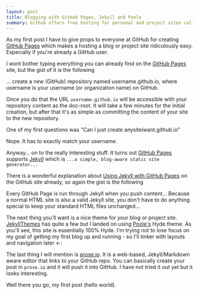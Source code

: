 ```yaml
---
layout: post
title: Blogging with GitHub Pages, Jekyll and Poole
summary: Github offers free hosting for personal and project sites called GitHub Pages. This is a simple overview of how I setup my GitHub Pages site using Jekyll and Poole. 
---
```


As my first post I have to give props to everyone at GitHub for creating [GitHub Pages](https://pages.github.com/) which makes a hosting a blog or project site ridiculously easy. Especially if you're already a GitHub user. 

I wont bother typing everything you can already find on the [GitHub Pages](https://pages.github.com/) site, but the gist of it is the following

<p class="message">
... create a new (GitHub) repository named username.github.io, where username is your username (or organization name) on GitHub.
</p>

Once you do that the URL `username.github.io` will be accessible with your repository content as the doc-root. It will take a few minutes for the initial creation, but after that it's as simple as committing the content of your site to the new repository.

<p class="message">
One of my first questions was "Can I just create anysiteiwant.github.io"

Nope. It has to exactly match your username.
</p>

Anyway... on to the really interesting stuff. It turns out [GitHub Pages](https://pages.github.com/) supports
[Jekyll](http://jekyllrb.com/) which is 
`...a simple, blog-aware static site generator...` 

There is a wonderful explanation about [Using Jekyll with GitHub Pages](https://help.github.com/articles/using-jekyll-with-pages) on the GitHub site already, so again the gist is the following 

<p class="message">
Every GitHub Page is run through Jekyll when you push content... Because a normal HTML site is also a valid Jekyll site, you don't have to do anything special to keep your standard HTML files unchanged...
</p>

The next thing you'll want is a nice theme for your blog or project site. [JekyllThemes](http://jekyllthemes.org/) has quite a few but I landed on using 
[Poole's](http://getpoole.com/)
Hyde theme. As you'll see, this site is essentially 100% Hyde. I'm trying not to lose focus on my goal of getting my first blog up and running - so I'll tinker with layouts and navigation later <-:

The last thing I will mention is [prose.io](http://prose.io). It is a web-based, Jekyll/Markdown aware editor that links to your GitHub repo. You can basically create your post in `prose.io` and it will push it into GitHub. I have not tried it out yet but it looks interesting. 

Well there you go, my first post (hello world).
